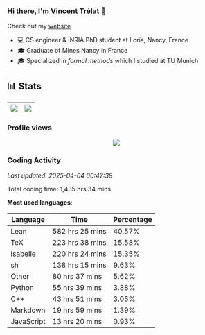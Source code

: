 ### Hi there, I'm Vincent Trélat 👋

Check out my [website](https://vtrelat.github.io)

-   💻 CS engineer & INRIA PhD student at Loria, Nancy, France
-   🎓 Graduate of Mines Nancy in France
-   🎓 Specialized in _formal methods_ which I studied at TU Munich

## 📊 **Stats**

| <img align="center" src="https://readme-stats.clckblog.space/api?username=VTrelat&show_icons=true&include_all_commits=true&theme=tokyonight&hide_border=true" /> | <img align="center" src="https://readme-stats.clckblog.space/api/top-langs/?username=VTrelat&layout=compact&theme=tokyonight&hide_border=true" /> |
| ---------------------------------------------------------------------------------------------------------------------------------------------------------------- | ------------------------------------------------------------------------------------------------------------------------------------------------- |

### Profile views

<p align="center">
 <img src="https://profile-counter.glitch.me/VTrelat/count.svg" />
</p>

<!--automations-->
### Coding Activity
_Last updated: 2025-04-04 00:42:38_

Total coding time: 1,435 hrs 34 mins

**Most used languages**:

| Language | Time | Percentage |
| ------------- | ------------- | ------------- |
| Lean | 582 hrs 25 mins | 40.57% |
| TeX | 223 hrs 38 mins | 15.58% |
| Isabelle | 220 hrs 24 mins | 15.35% |
| sh | 138 hrs 15 mins | 9.63% |
| Other | 80 hrs 37 mins | 5.62% |
| Python | 55 hrs 39 mins | 3.88% |
| C++ | 43 hrs 51 mins | 3.05% |
| Markdown | 19 hrs 59 mins | 1.39% |
| JavaScript | 13 hrs 20 mins | 0.93% |

